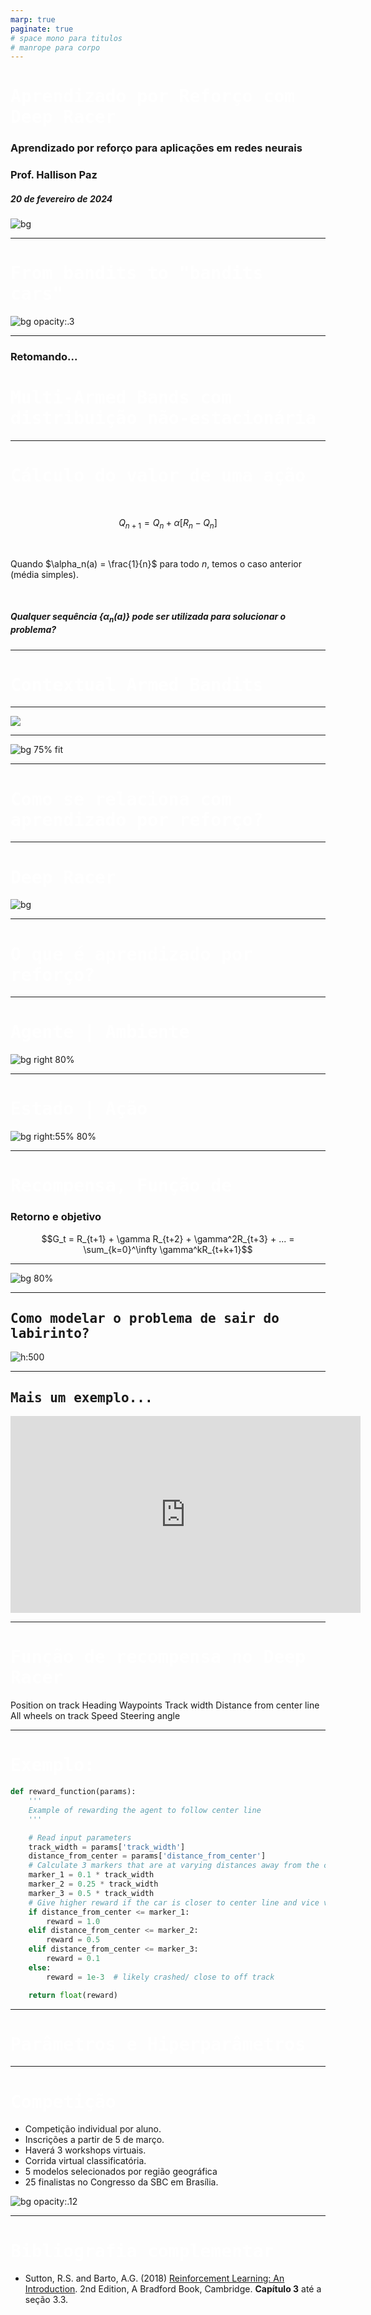 ```yaml
---
marp: true
paginate: true
# space mono para titulos
# manrope para corpo 
---
```


<style>
    section {
        font-family: "Manrope", Arial;
    }
    h1, h2 {
        font-family: "Space Mono", monospace;
    }
</style>


<!-- _class: invert -->
<!-- _paginate: false -->

# Aprendizado por Reforço com Deep Racer

### Aprendizado por reforço para aplicações em redes neurais

### Prof. Hallison Paz

##### 20 de fevereiro de 2024

![bg](styles/bg_inteli_04.jpeg)

---

<!-- _class: invert -->
<!-- _paginate: false -->
# From bandits to "bandits cars"

![bg opacity:.3](https://live.staticflickr.com/8541/8676282757_f18db38cb9_b.jpg)

---

<!-- _backgroundColor: #2D253F -->
<!-- _class: invert -->
<!-- _paginate: false -->

### Retomando...
# Multi-Armed Bands com distribuição não-estacionária

---

# Cálculo do valor de uma ação

<br/>

$$Q_{n+1} = Q_n + \alpha[R_n - Q_n]$$

<br/>

Quando $\alpha_n(a) = \frac{1}{n}$ para todo $n$, temos o caso anterior (média simples).

<br/>

##### Qualquer sequência $\{\alpha_n(a)\}$ pode ser utilizada para solucionar o problema?

---

<!-- _backgroundColor: #2D253F -->
<!-- _class: invert -->
<!-- _paginate: false -->
# Contextual Armed Bandits

---


![](https://storage.googleapis.com/gweb-cloudblog-publish/images/3_contextual_bandits.max-1500x1500.png)


<!-- _footer: Fonte: https://cloud.google.com/blog/products/ai-machine-learning/how-to-build-better-contextual-bandits-machine-learning-models -->
---

![bg 75% fit](img/s3_contextual_algorithm.jpeg)

<!-- _footer: Fonte: [Hackernoon](https://hackernoon.com/contextual-multi-armed-bandit-problems-in-reinforcement-learning) -->
---

# Como se relaciona com aprendizado por reforço?

---
<style scoped>
h1 {
  /* text-align: center; */
  color: #ffffff
}
</style>

# Deep Racer

![bg ](styles/bg_inteli_01.png)

---

<!-- _paginate: false -->
<!-- _backgroundColor: #2D253F -->
<!-- _class: invert -->


# O que é aprendizado por reforço?

---

# Agente | Ambiente

![bg right 80%](img/s3_rubik_cube.png)

---

# Estado | Ação

![bg right:55% 80%](img/s3_deepracer_diagram.png)

---

# Recompensa, Função de
### Retorno e objetivo

$$G_t = R_{t+1} + \gamma R_{t+2} + \gamma^2R_{t+3} + ... = \sum_{k=0}^\infty \gamma^kR_{t+k+1}$$

---

<!-- _backgroundColor: #F2F2F2 -->
<!-- _paginate: false -->

![bg 80%](img/s3_robot_state.png)


---

## Como modelar o problema de sair do labirinto?

![h:500](img/s3_maze.png)

---

## Mais um exemplo...

<iframe width="560" height="315" src="https://www.youtube.com/embed/20EjkNPf124?si=5AO31xYg3Fp50SWG" title="YouTube video player" frameborder="0" allow="accelerometer; autoplay; clipboard-write; encrypted-media; gyroscope; picture-in-picture; web-share" allowfullscreen></iframe>

---

# Função de recompensa no Deep Racer

Position on track
Heading
Waypoints
Track width
Distance from center line
All wheels on track
Speed
Steering angle

<!-- _footer: Documentação do [Deep Racer](https://docs.aws.amazon.com/deepracer/latest/developerguide/deepracer-console-train-evaluate-models.html#deepracer-reward-function-signature) -->

---

# Exemplo:

```python
def reward_function(params):
    '''
    Example of rewarding the agent to follow center line
    '''

    # Read input parameters
    track_width = params['track_width']
    distance_from_center = params['distance_from_center']
    # Calculate 3 markers that are at varying distances away from the center line
    marker_1 = 0.1 * track_width
    marker_2 = 0.25 * track_width
    marker_3 = 0.5 * track_width
    # Give higher reward if the car is closer to center line and vice versa
    if distance_from_center <= marker_1:
        reward = 1.0
    elif distance_from_center <= marker_2:
        reward = 0.5
    elif distance_from_center <= marker_3:
        reward = 0.1
    else:
        reward = 1e-3  # likely crashed/ close to off track

    return float(reward)
```

---

# Parâmetros e Hiperparâmetros


---

# Competição


- Competição individual por aluno. 
- Inscrições a partir de 5 de março.
- Haverá 3 workshops virtuais.
- Corrida virtual classificatória.
- 5 modelos selecionados por região geográfica
- 25 finalistas no Congresso da SBC em Brasília.

![bg opacity:.12](https://hbeserra.dev/images/downlaod.jpeg)

---

<!-- _class: invert -->
<!-- _backgroundColor: #2d253f-->
<!-- _paginate: false -->

# Bibliografia complementar

- Sutton, R.S. and Barto, A.G. (2018) [Reinforcement Learning: An Introduction](http://incompleteideas.net/book/the-book-2nd.html). 2nd Edition, A Bradford Book, Cambridge. **Capítulo 3** até a seção 3.3.